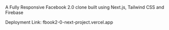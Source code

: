 A Fully Responsive Facebook 2.0 clone built using Next.js, Tailwind CSS and Firebase

Deployment Link: fbook2-0-next-project.vercel.app
